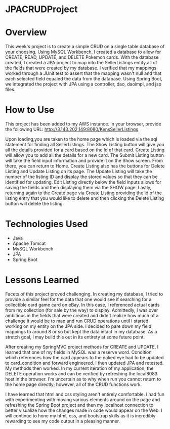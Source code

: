 # JPACRUDProject

# Overview

This week's project is to create a simple CRUD on a single table database of your choosing.  Using MySQL Workbench, I created a database to allow for CREATE, READ, UPDATE, and DELETE Pokemon cards. With the database created, I created a JPA project to map into the SellerListings entity all of the fields that were created by my database.  I verified that my mappings worked through a JUnit test to assert that the mapping wasn't null and that each selected field equaled the data from the database.  Using Spring Boot, we integrated the project with JPA using a controller, dao, daoimpl, and jsp files.

# How to Use
This project has been added to my AWS instance.  In your browser, provide the following URL: http://3.143.202.149:8080/KensSellerListings  

Upon loading,you are taken to the home page which is loaded via the sql statement for finding all SellerListings.  The Show Listing button will give you all the details provided for a card based on the Id of that card.  Create Listing will allow you to add all the details for a new card.  The Submit Listing button will take the field input information and provide it on the Show screen.  From there, you can return to Home.  Create Listing also has the buttons for Delete Listing and Update Listing on its page.  The Update Listing will take the number of the listing ID and display the stored values so that they can be identified for updating.  Edit Listing directly below the field inputs allows for saving the fields and then displaying them via the SHOW page.  Lastly, returning again to the Create page via Create Listing providing the Id of the listing entry that you would like to delete and then clicking the Delete Listing button will delete the listing.

# Technologies Used

* Java
* Apache Tomcat
* MySQL Workbench
* JPA
* Spring Boot

# Lessons Learned

Facets of this project proved challenging.  In creating my database, I tried to provide a similar feel for the data that one would see if searching for a collectible card game card on eBay.  In this case, I referenced actual cards from my collection (for sale by the way) to display.  Admittedly, I was over ambitious in the fields that were created and didn't realize how much of a challenge it would be to map and run CRUD operations until I started working on my entity on the JPA side.  I decided to pare down my field mappings to around 8 or so but kept the data intact in my database.  As a stretch goal, I may build this out in its entirety at some future point.  

After creating my SpringMVC project methods for CREATE and UPDATE, I learned that one of my fields in MySQL was a reserve word.  Condition which references how the card appears to the naked eye had to be updated to card_condition and forward engineered.  I then updated JPA and retested.  My methods then worked.  In my current iteration of my application, the DELETE operation works and can be verified by refreshing the local8083 host in the browser.  I'm uncertain as to why when run you cannot return to the home page directly; however, all of the CRUD functions work.

I have learned that html and css styling aren't entirely comfortable. I had fun with experimenting with moving various elements around on the page and refreshing the Spring Boot project and then my localhost connection to better visualize how the changes made in code would appear on the Web.  I will continue to hone my html, css, and bootstrap skills as it is incredibly rewarding to see my code output in a pleasing manner.
